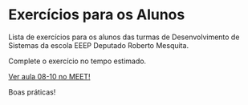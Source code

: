 # Exercícios para os Alunos
Lista de exercícios para os alunos das turmas de Desenvolvimento de Sistemas da escola EEEP Deputado Roberto Mesquita.

Complete o exercício no tempo estimado.

<a href="https://meet.google.com/vif-rquc-tht" target="_blank">Ver aula 08-10 no MEET!</a>

Boas práticas!
